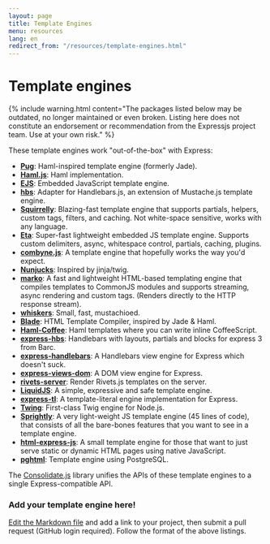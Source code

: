 ```yaml
---
layout: page
title: Template Engines
menu: resources
lang: en
redirect_from: "/resources/template-engines.html"
---
```


# Template engines

{% include warning.html content="The packages listed below may be outdated, no longer maintained or even broken.  Listing here does not constitute an endorsement or recommendation from the Expressjs project team. Use at your own risk." %}

These template engines work "out-of-the-box" with Express:

- **[Pug](https://github.com/pugjs/pug)**: Haml-inspired template engine (formerly Jade).
- **[Haml.js](https://github.com/tj/haml.js)**: Haml implementation.
- **[EJS](https://github.com/mde/ejs)**: Embedded JavaScript template engine.
- **[hbs](https://github.com/pillarjs/hbs)**: Adapter for Handlebars.js, an extension of Mustache.js template engine.
- **[Squirrelly](https://github.com/squirrellyjs/squirrelly)**: Blazing-fast template engine that supports partials, helpers, custom tags, filters, and caching. Not white-space sensitive, works with any language.
- **[Eta](https://github.com/eta-dev/eta)**: Super-fast lightweight embedded JS template engine. Supports custom delimiters, async, whitespace control, partials, caching, plugins.
- **[combyne.js](https://github.com/tbranyen/combyne)**: A template engine that hopefully works the way you'd expect.
- **[Nunjucks](https://github.com/mozilla/nunjucks)**: Inspired by jinja/twig.
- **[marko](https://github.com/marko-js/marko)**: A fast and lightweight HTML-based templating engine that compiles templates to CommonJS modules and supports streaming, async rendering and custom tags. (Renders directly to the HTTP response stream).
- **[whiskers](https://github.com/gsf/whiskers.js)**: Small, fast, mustachioed.
- **[Blade](https://github.com/bminer/node-blade)**: HTML Template Compiler, inspired by Jade & Haml.
- **[Haml-Coffee](https://github.com/netzpirat/haml-coffee)**: Haml templates where you can write inline CoffeeScript.
- **[express-hbs](https://github.com/barc/express-hbs)**: Handlebars with layouts, partials and blocks for express 3 from Barc.
- **[express-handlebars](https://github.com/express-handlebars/express-handlebars)**: A Handlebars view engine for Express which doesn't suck.
- **[express-views-dom](https://github.com/AndersDJohnson/express-views-dom)**: A DOM view engine for Express.
- **[rivets-server](https://github.com/AndersDJohnson/rivets-server)**: Render Rivets.js templates on the server.
- **[LiquidJS](https://github.com/harttle/liquidjs)**: A simple, expressive and safe template engine.
- **[express-tl](https://github.com/Drulac/express-tl)**: A template-literal engine implementation for Express.
- **[Twing](https://www.npmjs.com/package/twing)**: First-class Twig engine for Node.js.
- **[Sprightly](https://www.npmjs.com/package/sprightly)**: A very light-weight JS template engine (45 lines of code), that consists of all the bare-bones features that you want to see in a template engine.
- **[html-express-js](https://www.npmjs.com/package/html-express-js)**: A small template engine for those that want to just serve static or dynamic HTML pages using native JavaScript.
- **[pghtml](https://pghtml.org/en/)**: Template engine using PostgreSQL.

The [Consolidate.js](https://github.com/tj/consolidate.js) library unifies the APIs of these template engines to a single Express-compatible API.



### Add your template engine here!

[Edit the Markdown file](https://github.com/expressjs/expressjs.com/blob/gh-pages/en/resources/template-engines.md) and add a link to your project, then submit a pull request (GitHub login required).  Follow the format of the above listings.
